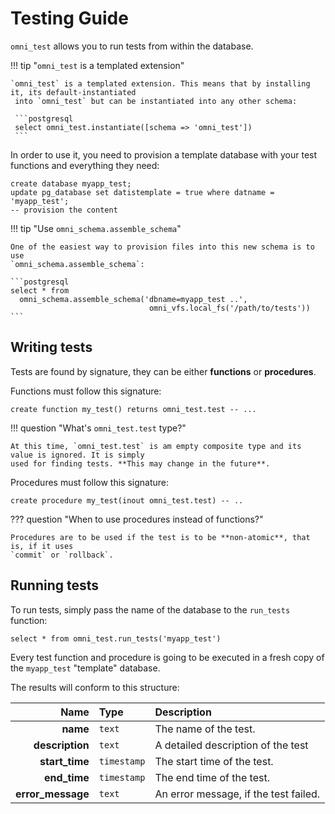 # Testing Guide

`omni_test` allows you to run tests from within the database.

!!! tip "`omni_test` is a templated extension"

    `omni_test` is a templated extension. This means that by installing it, its default-instantiated
     into `omni_test` but can be instantiated into any other schema:

     ```postgresql 
     select omni_test.instantiate([schema => 'omni_test'])
     ```

In order to use it, you need to provision a template database with your test functions and everything they need:

```postgresql
create database myapp_test;
update pg_database set datistemplate = true where datname = 'myapp_test';
-- provision the content
```

!!! tip "Use `omni_schema.assemble_schema`"

    One of the easiest way to provision files into this new schema is to use
    `omni_schema.assemble_schema`:

    ```postgresql
    select * from 
      omni_schema.assemble_schema('dbname=myapp_test ..',
                                   omni_vfs.local_fs('/path/to/tests'))
    ```

## Writing tests

Tests are found by signature, they can be either **functions** or **procedures**. 

Functions must follow this signature:

```postgresql
create function my_test() returns omni_test.test -- ...
```

!!! question "What's `omni_test.test` type?"

    At this time, `omni_test.test` is am empty composite type and its value is ignored. It is simply
    used for finding tests. **This may change in the future**.


Procedures must follow this signature:

```postgresql
create procedure my_test(inout omni_test.test) -- ..
```

??? question "When to use procedures instead of functions?"

    Procedures are to be used if the test is to be **non-atomic**, that is, if it uses
    `commit` or `rollback`.

## Running tests

To run tests, simply pass the name of the database to the `run_tests` function:

```postgresql
select * from omni_test.run_tests('myapp_test')
```

Every test function and procedure is going to be executed in a fresh copy of the
`myapp_test` "template" database.

The results will conform to this structure:

|          **Name** | Type        | Description                           |
|------------------:|:------------|:--------------------------------------|
|          **name** | `text`      | The name of the test.                 |
|   **description** | `text`      | A detailed description of the test    |
|    **start_time** | `timestamp` | The start time of the test.           |
|      **end_time** | `timestamp` | The end time of the test.             |
| **error_message** | `text`      | An error message, if the test failed. |